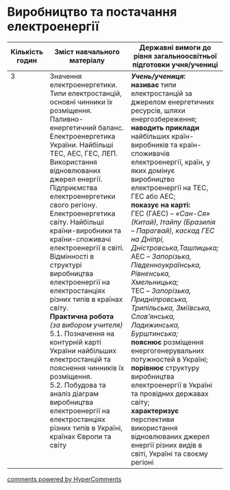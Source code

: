 <div id="hypercomments_widget" class="js-hypercomments-widget invisible"></div>

# Виробництво та постачання електроенергії

<table>
  <tr>
    <td width="10%" align="center"><b>Кількість годин</b></td>  
    <td width="45%" align="center"><b>Зміст навчального матеріалу</b></td>
    <td width="45%" align="center"><b>Державні вимоги до рівня загальноосвітньої підготовки учня/учениці</b></td>
  </tr>
<tbody>
  <tr>
<td width="10%" style="vertical-align:top !important;">3</td>
    <td width="45%" style="vertical-align:top !important;">
Значення електроенергетики. Типи електростанцій, основні чинники їх розміщення. Паливно-енергетичний баланс. Електроенергетика України. Найбільші ТЕС, АЕС, ГЕС, ЛЕП. Використання відновлюваних джерел енергії. Підприємства  електроенергетики свого регіону.<br>
Електроенергетика світу. Найбільші країни-виробники та країни-споживачі електроенергії в світі. Відмінності в структурі виробництва електроенергії на електростанціях різних типів в країнах світу.<br>
<b>Практична робота</b> <i>(за вибором учителя)</i><br>
5.1. Позначення на контурній карті України найбільших електростанцій та пояснення чинників їх розміщення.<br>
5.2. Побудова та аналіз діаграм виробництва електроенергії на електростанціях різних типів в Україні,  країнах Європи та світу
</td>
    <td width="45%" style="vertical-align:top !important;">
<i><b>Учень/учениця:</b></i><br>
<b>називає</b> типи електростанцій за джерелом енергетичних ресурсів, шляхи енергозбереження;<br>
<b>наводить приклади</b> найбільших країн-виробників та країн-споживачів електроенергії, країн, у яких домінує виробництво електроенергії на ТЕС, ГЕС або АЕС;<br>
<b>показує на карті:</b><br>
ГЕС (ГАЕС) – <i>«Сан-Ся» (Китай), Ітайпу (Бразилія – Парагвай), каскад ГЕС на Дніпрі,  Дністровська,Ташлицька;</i><br>
АЕС –<i> Запорізька, Південноукраїнська, Рівненська, Хмельницька;</i> <br>
ТЕС – <i>Запорізька, Придніпровська, Трипільська, Зміївська,  Слов’янська, Ладижинська, Бурштинська;</i><br>
<b>пояснює</b> розміщення енергогенерувальних потужностей в Україні;<br>
<b>порівнює</b> структуру виробництва електроенергії в Україні та провідних державах світу;<br>
<b>характеризує</b> перспективи використання відновлюваних джерел енергії різних видів в світі, Україні та своєму регіоні</td>
  </tr>
</tbody>
</table>

<div class="js-hypercomments-container">
<a href="http://hypercomments.com" class="hc-link" title="comments widget">comments powered by HyperComments</a>
</div>